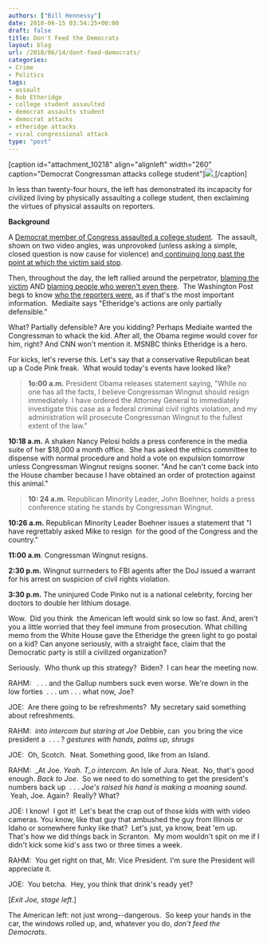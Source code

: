 ```yaml
---
authors: ["Bill Hennessy"]
date: 2010-06-15 03:54:25+00:00
draft: false
title: Don't Feed the Democrats
layout: blog
url: /2010/06/14/dont-feed-democrats/
categories:
- Crime
- Politics
tags:
- assault
- Bob Etheridge
- college student assaulted
- democrat assaults student
- democrat attacks
- etheridge attacks
- viral congressional attack
type: "post"
---
```


[caption id="attachment_10218" align="alignleft" width="260" caption="Democrat Congressman attacks college student"][![](https://hennessysview.com/wp-content/uploads/2010/06/BOB-ETHERIDGE-ATTACKS.jpg)
](https://hennessysview.com/wp-content/uploads/2010/06/BOB-ETHERIDGE-ATTACKS.jpg)[/caption]

In less than twenty-four hours, the left has demonstrated its incapacity for civilized living by physically assaulting a college student, then exclaiming the virtues of physical assaults on reporters.

**Background**

A [Democrat member of Congress assaulted a college student](https://biggovernment.com/mikeflynn/2010/06/14/long-hot-summer-begins-congressman-attacks-student/).  The assault, shown on two video angles, was unprovoked (unless asking a simple, closed question is now cause for violence) and[ continuing long past the point at which the victim said stop](https://biggovernment.com/bshapiro/2010/06/14/bob-etheridges-criminal-assault/).

Then, throughout the day, the left rallied around the perpetrator, [blaming the victim](https://www.politico.com/blogs/bensmith/0610/Dems_defed_Etheridge_attack_Breitbart.html?showall) AND [blaming people who weren't even there](https://biggovernment.com/amarlow/2010/06/14/dems-defend-etheridge-attack-breitbart/).  The Washington Post begs to know [who the reporters were](https://voices.washingtonpost.com/reliable-source/2010/06/rs-_etheridge.html), as if that's the most important information.  Mediaite says "Etheridge's actions are only partially defensible."

What? Partially defensible? Are you kidding? Perhaps Mediaite wanted the Congressman to whack the kid. After all, the Obama regime would cover for him, right? And CNN won't mention it. MSNBC thinks Etheridge is a hero.

For kicks, let's reverse this. Let's say that a conservative Republican beat up a Code Pink freak.  What would today's events have looked like?


> **1o:00 a.m.** President Obama releases statement saying, "While no one has all the facts, I believe Congressman Wingnut should resign immediately. I have ordered the Attorney General to immediately investigate this case as a federal criminal civil rights violation, and my administration will prosecute Congressman Wingnut to the fullest extent of the law."

**10:18 a.m.** A shaken Nancy Pelosi holds a press conference in the media suite of her $18,000 a month office.  She has asked the ethics committee to dispense with normal procedure and hold a vote on expulsion tomorrow unless Congressman Wingnut resigns sooner. "And he can't come back into the House chamber because I have obtained an order of protection against this animal."




> **10: 24 a.m**. Republican Minority Leader, John Boehner, holds a press conference stating he stands by Congressman Wingnut.

**10:26 a.m.** Republican Minority Leader Boehner issues a statement that "I have regrettably asked Mike to resign  for the good of the Congress and the country."

**11:00 a.m**. Congressman Wingnut resigns.

**2:30 p.m.** Wingnut surrneders to FBI agents after the DoJ issued a warrant for his arrest on suspicion of civil rights violation.

**3:30 p.m.** The uninjured Code Pinko nut is a national celebrity, forcing her doctors to double her lithium dosage.


Wow.  Did you think  the American left would sink so low so fast. And, aren't you a little worried that they feel immune from prosecution. What chilling memo from the White House gave the Etheridge the green light to go postal on a kid? Can anyone seriously, with a straight face, claim that the Democratic party is still a civilized organization?

Seriously.  Who thunk up this strategy?  Biden?  I can hear the meeting now.

RAHM:   . . . and the Gallup numbers suck even worse. We're down in the low forties  . . . um . . . what now, Joe?

JOE:  Are there going to be refreshments?  My secretary said something about refreshments.

RAHM:  _into intercom but staring at Joe_ Debbie, can  you bring the vice president a  . . . ? _gestures with hands, palms up, shrugs_

JOE:  Oh, Scotch.  Neat. Something good, like from an Island.

RAHM:  _At Joe. _Yeah. T_o intercom._ An Isle of Jura. Neat.  No, that's good enough. _Back to Joe_.  So we need to do something to get the president's numbers back up  . . . _Joe's raised his hand is making a moaning sound_.  Yeah, Joe. Again?  Really? What?

JOE: I know!  I got it!  Let's beat the crap out of those kids with with video cameras. You know, like that guy that ambushed the guy from Illinois or Idaho or somewhere funky like that?  Let's just, ya know, beat 'em up. That's how we did things back in Scranton.  My mom wouldn't spit on me if I didn't kick some kid's ass two or three times a week.

RAHM:  You get right on that, Mr. Vice President. I'm sure the President will appreciate it.

JOE:  You betcha.  Hey, you think that drink's ready yet?

[_Exit Joe, stage left_.]

The American left: not just wrong--dangerous.  So keep your hands in the car, the windows rolled up, and, whatever you do, _don't feed the Democrats_.

